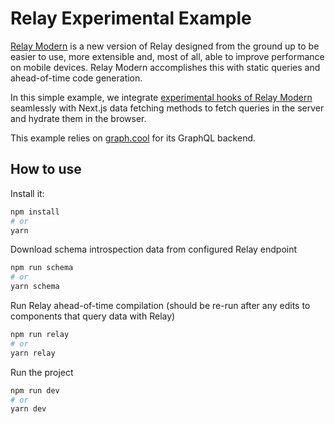 # Relay Experimental Example

[Relay Modern](https://relay.dev/) is a new version of Relay designed from the ground up to be easier to use, more extensible and, most of all, able to improve performance on mobile devices. Relay Modern accomplishes this with static queries and ahead-of-time code generation.

In this simple example, we integrate [experimental hooks of Relay Modern](https://relay.dev/docs/en/experimental/step-by-step) seamlessly with Next.js data fetching methods to fetch queries in the server and hydrate them in the browser.

This example relies on [graph.cool](https://www.graph.cool) for its GraphQL backend.

## How to use

Install it:

```bash
npm install
# or
yarn
```

Download schema introspection data from configured Relay endpoint

```bash
npm run schema
# or
yarn schema
```

Run Relay ahead-of-time compilation (should be re-run after any edits to components that query data with Relay)

```bash
npm run relay
# or
yarn relay
```

Run the project

```bash
npm run dev
# or
yarn dev
```
